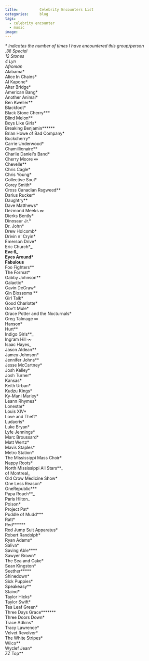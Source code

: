 ```yaml
---
title:			Celebrity Encounters List
categories:		blog
tags:
  - celebrity encounter
  - music
image:			
---
```


**\* indicates the number of times I have encountered this group/person  
**.38 Special*  
12 Stones*  
4 Lyn*  
Afroman*  
Alabama*  
Alice In Chains*  
Al Kapone*  
Alter Bridge*  
American Bang*  
Another Animal*  
Ben Kweller**  
Blackfoot*  
Black Stone Cherry***  
Blind Melon**  
Boys Like Girls\*  
Breaking Benjamin\*\*\*\***  
Brian Howe of Bad Company*  
Buckcherry*  
Carrie Underwood*  
Chamillionaire\*\*  
Charlie Daniel's Band*  
Cherry Moore ∞  
Chevelle**  
Chris Cagle*  
Chris Young*  
Collective Soul*  
Corey Smith*  
Cross Canadian Ragweed**  
Darius Rucker*  
Daughtry\*\*  
Dave Matthews*  
Dezmond Meeks ∞  
Dierks Bently*  
Dinosaur Jr.*  
Dr. John*  
Drew Holcomb*  
Drivin n' Cryin*  
Emerson Drive*  
Eric Church\***_  
Eve 6_  
Eyes Around\*  
Fabulous**  
Foo Fighters**  
The Format\*  
Gabby Johnson**  
Galactic*  
Gavin DeGraw*  
Gin Blossoms **  
Girl Talk*  
Good Charlotte*  
Gov't Mule*  
Grace Potter and the Nocturnals*  
Greg Talmage ∞  
Hanson\*  
Hurt**  
Indigo Girls**_  
Ingram Hill ∞  
Isaac Hayes_  
Jason Aldean**  
Jamey Johnson*  
Jennifer Johns\*\*  
Jesse McCartney*  
Josh Kelley*  
Josh Turner*  
Kansas*  
Keith Urban*  
Kudzu Kings*  
Ky-Mani Marley*  
Leann Rhymes*  
Lonestar*  
Louis XIV*  
Love and Theft*  
Ludacris*  
Luke Bryan*  
Lyfe Jennings*  
Marc Broussard*  
Matt Wertz*  
Mavis Staples*  
Metro Station*  
The Mississippi Mass Choir*  
Nappy Roots\*  
North Mississippi All Stars**_  
of Montreal_  
Old Crow Medicine Show*  
One Less Reason*  
OneRepublic\***  
Papa Roach**_  
Paris Hilton_  
Poison*  
Project Pat*  
Puddle of Mudd\***  
Ratt*  
Red**\*\***  
Red Jump Suit Apparatus*  
Robert Randolph*  
Ryan Adams*  
Saliva*  
Saving Able\*\*\*\*  
Sawyer Brown*  
The Sea and Cake*  
Sean Kingston*  
Seether**\***  
Shinedown*  
Sick Puppies*  
Speakeasy**  
Staind*  
Taylor Hicks*  
Taylor Swift*  
Tea Leaf Green*  
Three Days Grace**\*****  
Three Doors Down*  
Trace Adkins*  
Tracy Lawrence*  
Velvet Revolver*  
The White Stripes*  
Wilco\*\*  
Wyclef Jean*  
ZZ Top\*\*
